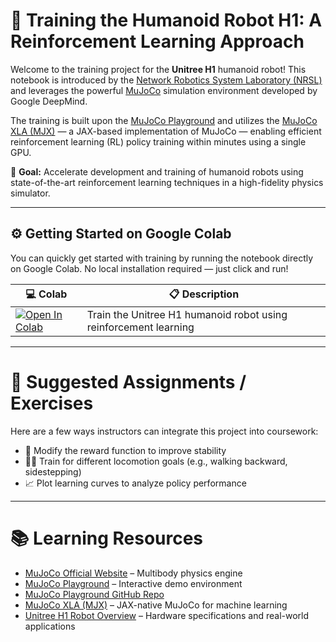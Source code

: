 # 🦿 Training the Humanoid Robot H1: A Reinforcement Learning Approach

Welcome to the training project for the **Unitree H1** humanoid robot! This notebook is introduced by the [Network Robotics System Laboratory (NRSL)](https://sites.google.com/site/yenchenliuncku) and leverages the powerful [MuJoCo](https://mujoco.org/) simulation environment developed by Google DeepMind.

The training is built upon the [MuJoCo Playground](https://playground.mujoco.org/) and utilizes the [MuJoCo XLA (MJX)](https://github.com/google-deepmind/mujoco/tree/main/mjx) — a JAX-based implementation of MuJoCo — enabling efficient reinforcement learning (RL) policy training within minutes using a single GPU.

🚀 **Goal:** Accelerate development and training of humanoid robots using state-of-the-art reinforcement learning techniques in a high-fidelity physics simulator.

---

## ⚙️ Getting Started on Google Colab

You can quickly get started with training by running the notebook directly on Google Colab. No local installation required — just click and run!

| 💻 Colab | 📋 Description |
|---------|----------------|
| [![Open In Colab](https://colab.research.google.com/assets/colab-badge.svg)](https://colab.research.google.com/github/vuthanhcdt/ai_course/blob/main/humanoid_h1.ipynb) | Train the Unitree H1 humanoid robot using reinforcement learning |s

---

# 🧠 Suggested Assignments / Exercises

Here are a few ways instructors can integrate this project into coursework:

- 🔧 Modify the reward function to improve stability
- 🏃‍♂️ Train for different locomotion goals (e.g., walking backward, sidestepping)
- 📈 Plot learning curves to analyze policy performance

---

# 📚 Learning Resources

- [MuJoCo Official Website](https://mujoco.org/) – Multibody physics engine
- [MuJoCo Playground](https://playground.mujoco.org/) – Interactive demo environment
- [MuJoCo Playground GitHub Repo](https://github.com/google-deepmind/mujoco_playground)
- [MuJoCo XLA (MJX)](https://github.com/google-deepmind/mujoco/tree/main/mjx) – JAX-native MuJoCo for machine learning
- [Unitree H1 Robot Overview](https://www.unitree.com/h1) – Hardware specifications and real-world applications
